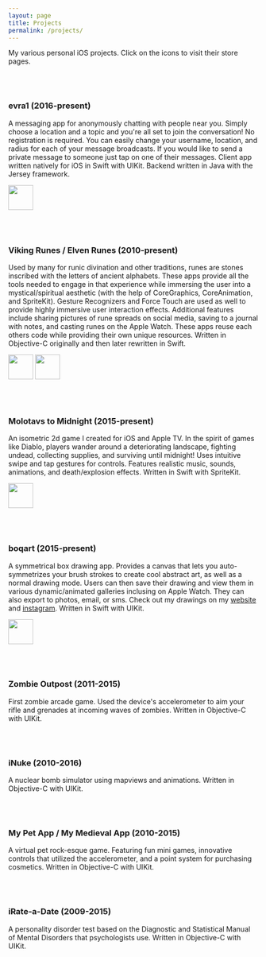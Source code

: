 ```yaml
---
layout: page
title: Projects
permalink: /projects/
---
```

My various personal iOS projects. Click on the icons to visit their store pages.


<br><br>
### evra1 (2016-present)
A messaging app for anonymously chatting with people near you. Simply choose a location and a topic and you're all set to join the conversation! No registration is required. You can easily change your username, location, and radius for each of your message broadcasts. If you would like to send a private message to someone just tap on one of their messages. Client app written natively for iOS in Swift with UIKit. Backend written in Java with the Jersey framework.

<a href="https://apps.apple.com/us/app/evra1/id585910994" target="itunes_store" style="display:inline-block;overflow:hidden;width:50px;height:50px;"><img
src="https://is3-ssl.mzstatic.com/image/thumb/Purple18/v4/a8/9a/b2/a89ab2cb-bc21-1f97-69d8-677eba726e1e/pr_source.png/292x0w.png" style="height:100%;width:100%"></a>


<br><br>
### Viking Runes / Elven Runes (2010-present)
Used by many for runic divination and other traditions, runes are stones inscribed with the letters of ancient alphabets. These apps provide all the tools needed to engage in that experience while immersing the user into a mystical/spiritual aesthetic (with the help of CoreGraphics, CoreAnimation, and SpriteKit). Gesture Recognizers and Force Touch are used as well to provide highly immersive user interaction effects. Additional features include sharing pictures of rune spreads on social media, saving to a journal with notes, and casting runes on the Apple Watch. These apps reuse each others code while providing their own unique resources. Written in Objective-C originally and then later rewritten in Swift.

<a href="https://itunes.apple.com/us/app/viking-runes/id346993180?mt=8" target="itunes_store" style="display:inline-block;overflow:hidden;width:50px;height:50px;"><img
src="https://is3-ssl.mzstatic.com/image/thumb/Purple4/v4/ed/98/19/ed981975-dd19-5f79-2ff2-4f15e4d9243a/pr_source.png/292x0w.png" style="height:100%;width:100%"></a>
<a href="https://itunes.apple.com/us/app/elven-runes/id376531299?mt=8" target="itunes_store" style="display:inline-block;overflow:hidden;width:50px;height:50px;"><img
src="https://is4-ssl.mzstatic.com/image/thumb/Purple30/v4/63/1e/1c/631e1cfc-42f7-a59e-4ea5-2d177fd0f15a/pr_source.png/292x0w.png" style="height:100%;width:100%"></a>


<br><br>
### Molotavs to Midnight (2015-present)
An isometric 2d game I created for iOS and Apple TV. In the spirit of games like Diablo, players wander around a deteriorating landscape, fighting undead, collecting supplies, and surviving until midnight! Uses intuitive swipe and tap gestures for controls. Features realistic music, sounds, animations, and death/explosion effects. Written in Swift with SpriteKit.

<a href="https://itunes.apple.com/us/app/molotavs-to-midnight/id1065326654?mt=8" target="itunes_store" style="display:inline-block;overflow:hidden;width:50px;height:50px;"><img src="https://is1-ssl.mzstatic.com/image/thumb/Purple114/v4/47/aa/2b/47aa2b16-4af9-951b-d966-65acf367a7b6/AppIcon-1x_U007emarketing-0-6-0-0-85-220.png/292x0w.png" style="height:100%;width:100%"></a>


<br><br>
### boqart (2015-present)
A symmetrical box drawing app. Provides a canvas that lets you auto-symmetrizes your brush strokes to create cool abstract art, as well as a normal drawing mode. Users can then save their drawing and view them in various dynamic/animated galleries inclusing on Apple Watch. They can also export to photos, email, or sms. Check out my drawings on my <a href="http://www.boqart.com">website</a> and <a href="https://www.instagram.com/theo.apps/">instagram</a>. Written in Swift with UIKit.


<a href="https://itunes.apple.com/us/app/boq/id989616863?mt=8" target="itunes_store" style="display:inline-block;overflow:hidden;width:50px;height:50px;"><img src="https://i.ibb.co/cCXYYt5/Optional-boqart.png" style="height:100%;width:100%"></a>

<br><br>
### Zombie Outpost (2011-2015)
First zombie arcade game. Used the device's accelerometer to aim your rifle and grenades at incoming waves of zombies. Written in Objective-C with UIKit.


<br><br>
### iNuke (2010-2016)
A nuclear bomb simulator using mapviews and animations. Written in Objective-C with UIKit.


<br><br>
### My Pet App / My Medieval App (2010-2015)
A virtual pet rock-esque game. Featuring fun mini games, innovative controls that utilized the accelerometer, and a point system for purchasing cosmetics. Written in Objective-C with UIKit.


<br><br>
### iRate-a-Date (2009-2015)
A personality disorder test based on the Diagnostic and Statistical Manual of Mental Disorders that psychologists use. Written in Objective-C with UIKit.

